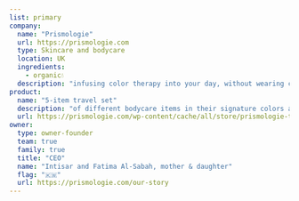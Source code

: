 ```yaml
---
list: primary
company:
  name: "Prismologie"
  url: https://prismologie.com
  type: Skincare and bodycare
  location: UK
  ingredients:
    - organic💧
  description: "infusing color therapy into your day, without wearing color"
product:
  name: "5-item travel set"
  description: "of different bodycare items in their signature colors and scents"
  url: https://prismologie.com/wp-content/cache/all/store/prismologie-travel-set-of-five/index.html
owner:
  type: owner-founder
  team: true
  family: true
  title: "CEO"
  name: "Intisar and Fatima Al-Sabah, mother & daughter"
  flag: "🇰🇼"
  url: https://prismologie.com/our-story
---
```

